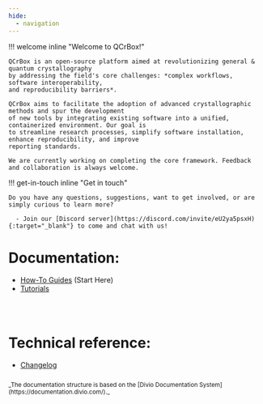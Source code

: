 ```yaml
---
hide:
  - navigation
---
```


!!! welcome inline "Welcome to QCrBox!"

    QCrBox is an open-source platform aimed at revolutionizing general & quantum crystallography
    by addressing the field's core challenges: *complex workflows, software interoperability,
    and reproducibility barriers*.

    QCrBox aims to facilitate the adoption of advanced crystallographic methods and spur the development
    of new tools by integrating existing software into a unified, containerized environment. Our goal is
    to streamline research processes, simplify software installation, enhance reproducibility, and improve
    reporting standards.

    We are currently working on completing the core framework. Feedback and collaboration is always welcome.


!!! get-in-touch inline "Get in touch"

    Do you have any questions, suggestions, want to get involved, or are simply curious to learn more?

      - Join our [Discord server](https://discord.com/invite/eU2ya5psxH){:target="_blank"} to come and chat with us!


# Documentation:

- [How-To Guides](how_to_guides/contents.md) (Start Here)
- [Tutorials](tutorials/contents.md)


<div style="height:2em;">&nbsp;</div>

# Technical reference:

- [Changelog](CHANGELOG.md)


<div style="font-size:smaller; margin-top:2em" markdown>
_The documentation structure is based on the [Divio Documentation System](https://documentation.divio.com/)._
</div>
